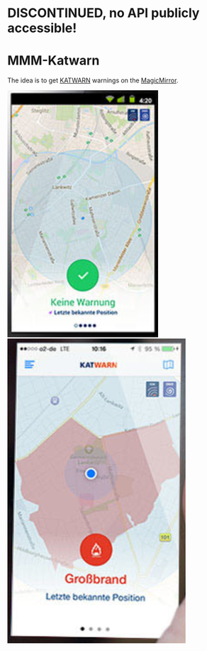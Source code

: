 # DISCONTINUED, no API publicly accessible!

# MMM-Katwarn

The idea is to get [KATWARN](katwarn.de) warnings on the [MagicMirror](https://github.com/MichMich/MagicMirror). 

![](.images/img2.png)
![](.images/img3.png)
